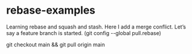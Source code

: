 # rebase-examples

Learning rebase and squash and stash.
Here I add a merge conflict.
Let’s say a feature branch is started.
(git config --global pull.rebase)

git checkout main && git pull origin main